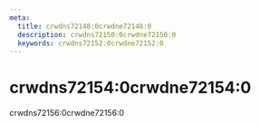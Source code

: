 ```yaml
---
meta:
  title: crwdns72148:0crwdne72148:0
  description: crwdns72150:0crwdne72150:0
  keywords: crwdns72152:0crwdne72152:0
---
```


# crwdns72154:0crwdne72154:0
crwdns72156:0crwdne72156:0

<entry-ad />

<doc-footer />
